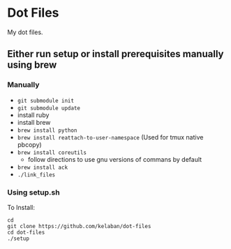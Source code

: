 Dot Files
=========

My dot files.

## Either run setup or install prerequisites manually using brew

### Manually

- `git submodule init`
- `git submodule update`
- install ruby
- install brew
- `brew install python`
- `brew install reattach-to-user-namespace` (Used for tmux native pbcopy)
- `brew install coreutils`
    - follow directions to use gnu versions of commans by default
- `brew install ack`
- `./link_files`


### Using setup.sh

To Install:
```
cd
git clone https://github.com/kelaban/dot-files
cd dot-files
./setup
```
